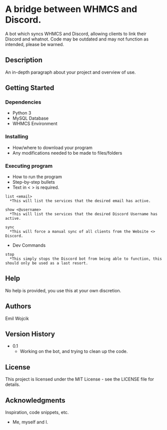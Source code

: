 # A bridge between WHMCS and Discord.

A bot which syncs WHMCS and Discord, allowing clients to link their Discord and whatnot. Code may be outdated and may not function as intended, please be warned.


## Description

An in-depth paragraph about your project and overview of use.

## Getting Started

### Dependencies

* Python 3
* MySQL Database
* WHMCS Environment

### Installing

* How/where to download your program
* Any modifications needed to be made to files/folders

### Executing program

* How to run the program
* Step-by-step bullets
* Text in < > is required.
```
list <email>
  *This will list the services that the desired email has active.
```
```
show <@username>
  *This will list the services that the desired Discord Username has active.
```
```
sync
  *This will force a manual sync of all clients from the Website <> Discord.
```

* Dev Commands
```
stop
  *This simply stops the Discord bot from being able to function, this should only be used as a last resort.
```

## Help

No help is provided, you use this at your own discretion. 
  
## Authors

Emil Wojcik
  
## Version History

* 0.1
    * Working on the bot, and trying to clean up the code.

## License

This project is licensed under the MIT License - see the LICENSE file for details.

## Acknowledgments

Inspiration, code snippets, etc.
* Me, myself and I.

